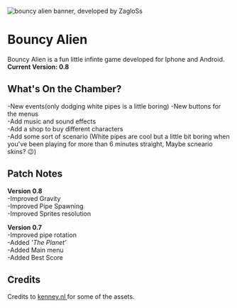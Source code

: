 
![bouncy alien banner, developed by ZagloSs](https://cdn.discordapp.com/attachments/896302763795972126/1200029630627852369/Frame_10.png?ex=65c4b1af&is=65b23caf&hm=76839e1159cbd3cd2caf69a7877fc42decb54e7935af69e1f702491affed7d21&)
# Bouncy Alien	
Bouncy Alien is a fun little infinte game developed for Iphone and Android.\
**Current Version: 0.8** 

## What's On the Chamber?
-New events(only dodging white pipes is a little boring)
-New buttons for the menus\
-Add music and sound effects\
-Add a shop to buy different characters\
-Add some sort of scenario (White pipes are cool but a little bit boring when you've been playing for
more than 6 minutes straight, Maybe scneario skins? 😉)


## Patch Notes
**Version 0.8** \
-Improved Gravity\
-Improved Pipe Spawning\
-Improved Sprites resolution

**Version 0.7** \
-Improved pipe rotation\
-Added *'The Planet'*\
-Added Main menu\
-Added Best Score

## Credits
Credits to [kenney.nl ](https://kenney.nl/)for some of the assets.
